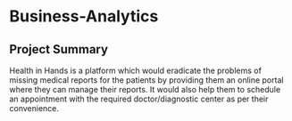 # Business-Analytics
## Project Summary
Health in Hands is a platform which would eradicate the problems of missing medical reports for the patients by providing them an online portal where they can manage their reports. It would also help them to schedule an appointment with the required doctor/diagnostic center as per their convenience.
